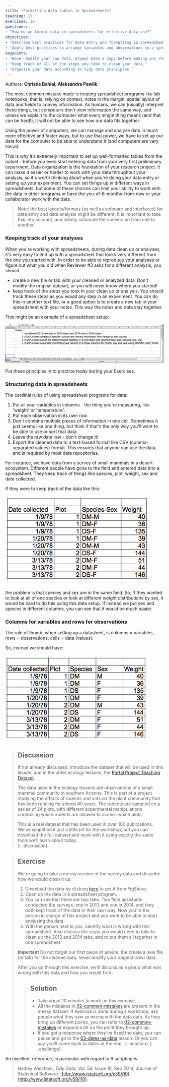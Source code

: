 ```yaml
---
title: "Formatting data tables in Spreadsheets"
teaching: 15
exercises: 20
questions:
- "How do we format data in spreadsheets for effective data use?"
objectives:
- "Describe best practices for data entry and formatting in spreadsheets."
- "Apply best practices to arrange variables and observations in a spreadsheet."
keypoints:
- "Never modify your raw data. Always make a copy before making any changes."  
- "Keep track of all of the steps you take to clean your data."  
- "Organize your data according to tidy data principles."  
---
```


Authors: **Christie Bahlai**, **Aleksandra Pawlik**<br>

The most common mistake made is treating spreadsheet programs like lab notebooks, that is, 
relying on context, notes in the margin,
spatial layout of data and fields to convey information. As humans, we
can (usually) interpret these things, but computers don't view information the same way, and
unless we explain to the computer what every single thing means (and
that can be hard!), it will not be able to see how our data fits
together.

Using the power of computers, we can manage and analyze data in much more 
effective and faster ways, but to use that power, we have to set up
our data for the computer to be able to understand it (and computers are very 
literal).

This is why it’s extremely important to set up well-formatted
tables from the outset - before you even start entering data from
your very first preliminary experiment. Data organization is the
foundation of your research project. It can make it easier or harder
to work with your data throughout your analysis, so it's worth
thinking about when you're doing your data entry or setting up your
experiment. You can set things up in different ways in spreadsheets,
but some of these choices can limit your ability to work with the data in other programs or
have the you-of-6-months-from-now or your collaborator work with the
data.

> Note: the best layouts/formats (as well as software and
> interfaces) for data entry and data analysis might be
> different. It is important to take this into account, and ideally
> automate the conversion from one to another.

### Keeping track of your analyses

When you're working with spreadsheets, during data clean up or analyses, it's
very easy to end up with a spreadsheet that looks very different from the one
you started with. In order to be able to reproduce your analyses or figure out
what you did when Reviewer #3 asks for a different analysis, you should

- create a new file or tab with your cleaned or analyzed data. Don't modify
the original dataset, or you will never know where you started!
- keep track of the steps you took in your clean up or analysis. You should track 
these steps as you would any step in an experiment. You can
do this in another text file, or a good option is to create a new tab in your spreadsheet
with your notes. This way the notes and data stay together.

This might be an example of a spreadsheet setup:

![spreadsheet setup](../fig/spreadsheet-setup.png)

Put these principles in to practice today during your Exercises. 


### Structuring data in spreadsheets


The cardinal rules of using spreadsheet programs for data:

1. Put all your variables in columns - the thing you're measuring,
   like 'weight' or 'temperature'.
2. Put each observation in its own row.
3. Don't combine multiple pieces of information in one
   cell. Sometimes it just seems like one thing, but think if that's
   the only way you'll want to be able to use or sort that data.
4. Leave the raw data raw - don't change it!
5. Export the cleaned data to a text-based format like CSV (comma-separated values) format. This
   ensures that anyone can use the data, and is required by
   most data repositories.

For instance, we have data from a survey of small mammals in a desert
ecosystem. Different people have gone to the field and entered data into a spreadsheet. They keep track of things like species, plot,
weight, sex and date collected.

If they were to keep track of the data like this:

![multiple-info example](../fig/multiple-info.png)

the problem is that species and sex are in the same field. So, if they wanted to 
look at all of one species or look at different weight distributions by sex, 
it would be hard to do this using this data setup. If instead we put sex and species 
in different columns, you can see that it would be much easier. 

### Columns for variables and rows for observations

The rule of thumb, when setting up a datasheet, is columns =
variables, rows = observations, cells = data (values).

So, instead we should have:

![single-info example](../fig/single-info.png)

> ## Discussion
> If not already discussed, introduce the dataset that will be used in this
> lesson, and in the other ecology lessons, the [Portal Project Teaching Dataset](http://www.datacarpentry.org/ecology-workshop/data/). 
>
> The data used in the ecology lessons are observations of a small mammal community in southern Arizona. This is part of a project studying the effects of rodents and ants on the plant community that has been running for almost 40 years. The rodents are sampled on a series of 24 plots, with different experimental manipulations controlling which rodents are allowed to access which plots.
> 
> This is a real dataset that has been used in over 100 publications. We’ve simplified it just a little bit for the workshop, but you can download the full dataset and work with it using exactly the same tools we’ll learn about today.  
{: .discussion}


> ## Exercise
> 
> We're going to take a messy version of the survey data and describe how we would clean it up.
>
> 1. Download the data by clicking [here](https://ndownloader.figshare.com/files/2252083) to get it from FigShare.
> 2. Open up the data in a spreadsheet program. 
> 3. You can see that there are two tabs. Two field assistants conducted the surveys, one
in 2013 and one in 2014, and they both kept track of the data in their own way. Now
you're the person in charge of this project and you want to be able to 
start analyzing the data.   
> 4. With the person next to you, identify what is wrong with this spreadsheet. Also discuss the steps you would need to take to clean up the 2013 and 2014 tabs, and to put them all together in one spreadsheet. 
>
> **Important** Do not forget our first piece of advice, the
> create a new file (or tab) for the cleaned data, never
> modify your original (raw) data.
> 
> After you go through this exercise, we'll discuss as a group what was wrong
> with this data and how you would fix it. 
> 
> > ## Solution
> > - Take about 10 minutes to work on this exercise.
> > - All the mistakes in [02-common-mistakes](../02-common-mistakes) are present in the messy dataset. If
> > exercise is done during a workshop, ask people what they saw as wrong with
> > the data data. As they bring up different points, you can refer to [02-common-mistakes](../02-common-mistakes)
> > or expand a bit on the point they brought up.
> > - If you get a response where they've fixed the date, you can pause and go to the [03-dates-as-data](../03-dates-as-data) lesson. Or you can say you'll come back to dates at the end. 
> {: .solution}
{: .challenge}

An excellent reference, in particular with regard to R scripting is

> Hadley Wickham, *Tidy Data*, Vol. 59, Issue 10, Sep 2014, Journal of
> Statistical Software. [http://www.jstatsoft.org/v59/i10](http://www.jstatsoft.org/v59/i10).


